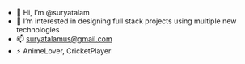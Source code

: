 - 👋 Hi, I’m @suryatalam
- 👀 I’m interested in designing full stack projects using multiple new technologies
- 📫 suryatalamus@gmail.com
- ⚡ AnimeLover, CricketPlayer

<!---
suryatalam/suryatalam is a ✨ special ✨ repository because its `README.md` (this file) appears on your GitHub profile.
You can click the Preview link to take a look at your changes.
--->
